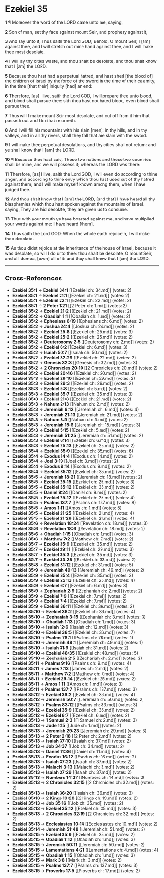# Ezekiel 35

**1** ¶ Moreover the word of the LORD came unto me, saying,

**2** Son of man, set thy face against mount Seir, and prophesy against it,

**3** And say unto it, Thus saith the Lord GOD; Behold, O mount Seir, I [am] against thee, and I will stretch out mine hand against thee, and I will make thee most desolate.

**4** I will lay thy cities waste, and thou shalt be desolate, and thou shalt know that I [am] the LORD.

**5** Because thou hast had a perpetual hatred, and hast shed [the blood of] the children of Israel by the force of the sword in the time of their calamity, in the time [that their] iniquity [had] an end:

**6** Therefore, [as] I live, saith the Lord GOD, I will prepare thee unto blood, and blood shall pursue thee: sith thou hast not hated blood, even blood shall pursue thee.

**7** Thus will I make mount Seir most desolate, and cut off from it him that passeth out and him that returneth.

**8** And I will fill his mountains with his slain [men]: in thy hills, and in thy valleys, and in all thy rivers, shall they fall that are slain with the sword.

**9** I will make thee perpetual desolations, and thy cities shall not return: and ye shall know that I [am] the LORD.

**10** ¶ Because thou hast said, These two nations and these two countries shall be mine, and we will possess it; whereas the LORD was there:

**11** Therefore, [as] I live, saith the Lord GOD, I will even do according to thine anger, and according to thine envy which thou hast used out of thy hatred against them; and I will make myself known among them, when I have judged thee.

**12** And thou shalt know that I [am] the LORD, [and that] I have heard all thy blasphemies which thou hast spoken against the mountains of Israel, saying, They are laid desolate, they are given us to consume.

**13** Thus with your mouth ye have boasted against me, and have multiplied your words against me: I have heard [them].

**14** Thus saith the Lord GOD; When the whole earth rejoiceth, I will make thee desolate.

**15** As thou didst rejoice at the inheritance of the house of Israel, because it was desolate, so will I do unto thee: thou shalt be desolate, O mount Seir, and all Idumea, [even] all of it: and they shall know that I [am] the LORD.

---

## Cross-References

- **Ezekiel 35:1** → **Ezekiel 34:1** [[Ezekiel ch: 34.md]] (votes: 2)
- **Ezekiel 35:1** → **Ezekiel 21:1** [[Ezekiel ch: 21.md]] (votes: 2)
- **Ezekiel 35:1** → **Ezekiel 22:1** [[Ezekiel ch: 22.md]] (votes: 2)
- **Ezekiel 35:1** → **2 Peter 1:21** [[2 Peter ch: 1.md]] (votes: 2)
- **Ezekiel 35:2** → **Ezekiel 21:2** [[Ezekiel ch: 21.md]] (votes: 2)
- **Ezekiel 35:2** → **Obadiah 1:1** [[Obadiah ch: 1.md]] (votes: 2)
- **Ezekiel 35:2** → **Ephesians 6:19** [[Ephesians ch: 6.md]] (votes: 2)
- **Ezekiel 35:2** → **Joshua 24:4** [[Joshua ch: 24.md]] (votes: 2)
- **Ezekiel 35:2** → **Ezekiel 25:8** [[Ezekiel ch: 25.md]] (votes: 3)
- **Ezekiel 35:2** → **Ezekiel 25:2** [[Ezekiel ch: 25.md]] (votes: 2)
- **Ezekiel 35:2** → **Deuteronomy 2:5** [[Deuteronomy ch: 2.md]] (votes: 2)
- **Ezekiel 35:2** → **Ezekiel 6:2** [[Ezekiel ch: 6.md]] (votes: 3)
- **Ezekiel 35:2** → **Isaiah 50:7** [[Isaiah ch: 50.md]] (votes: 2)
- **Ezekiel 35:2** → **Ezekiel 32:29** [[Ezekiel ch: 32.md]] (votes: 2)
- **Ezekiel 35:2** → **Genesis 32:3** [[Genesis ch: 32.md]] (votes: 3)
- **Ezekiel 35:2** → **2 Chronicles 20:10** [[2 Chronicles ch: 20.md]] (votes: 2)
- **Ezekiel 35:2** → **Ezekiel 20:46** [[Ezekiel ch: 20.md]] (votes: 2)
- **Ezekiel 35:3** → **Ezekiel 29:10** [[Ezekiel ch: 29.md]] (votes: 2)
- **Ezekiel 35:3** → **Ezekiel 29:3** [[Ezekiel ch: 29.md]] (votes: 2)
- **Ezekiel 35:3** → **Ezekiel 5:8** [[Ezekiel ch: 5.md]] (votes: 2)
- **Ezekiel 35:3** → **Ezekiel 35:7** [[Ezekiel ch: 35.md]] (votes: 3)
- **Ezekiel 35:3** → **Ezekiel 21:3** [[Ezekiel ch: 21.md]] (votes: 2)
- **Ezekiel 35:3** → **Nahum 2:13** [[Nahum ch: 2.md]] (votes: 2)
- **Ezekiel 35:3** → **Jeremiah 6:12** [[Jeremiah ch: 6.md]] (votes: 4)
- **Ezekiel 35:3** → **Jeremiah 21:13** [[Jeremiah ch: 21.md]] (votes: 2)
- **Ezekiel 35:3** → **Nahum 3:5** [[Nahum ch: 3.md]] (votes: 2)
- **Ezekiel 35:3** → **Jeremiah 15:6** [[Jeremiah ch: 15.md]] (votes: 3)
- **Ezekiel 35:3** → **Ezekiel 5:15** [[Ezekiel ch: 5.md]] (votes: 2)
- **Ezekiel 35:3** → **Jeremiah 51:25** [[Jeremiah ch: 51.md]] (votes: 2)
- **Ezekiel 35:3** → **Ezekiel 6:14** [[Ezekiel ch: 6.md]] (votes: 3)
- **Ezekiel 35:3** → **Ezekiel 25:13** [[Ezekiel ch: 25.md]] (votes: 2)
- **Ezekiel 35:4** → **Ezekiel 35:9** [[Ezekiel ch: 35.md]] (votes: 6)
- **Ezekiel 35:4** → **Exodus 14:4** [[Exodus ch: 14.md]] (votes: 2)
- **Ezekiel 35:4** → **Joel 3:19** [[Joel ch: 3.md]] (votes: 2)
- **Ezekiel 35:4** → **Exodus 9:14** [[Exodus ch: 9.md]] (votes: 2)
- **Ezekiel 35:4** → **Ezekiel 35:12** [[Ezekiel ch: 35.md]] (votes: 2)
- **Ezekiel 35:5** → **Jeremiah 18:21** [[Jeremiah ch: 18.md]] (votes: 2)
- **Ezekiel 35:5** → **Ezekiel 25:15** [[Ezekiel ch: 25.md]] (votes: 3)
- **Ezekiel 35:5** → **Ezekiel 35:12** [[Ezekiel ch: 35.md]] (votes: 2)
- **Ezekiel 35:5** → **Daniel 9:24** [[Daniel ch: 9.md]] (votes: 2)
- **Ezekiel 35:5** → **Ezekiel 25:12** [[Ezekiel ch: 25.md]] (votes: 4)
- **Ezekiel 35:5** → **Psalms 137:7** [[Psalms ch: 137.md]] (votes: 8)
- **Ezekiel 35:5** → **Amos 1:11** [[Amos ch: 1.md]] (votes: 5)
- **Ezekiel 35:5** → **Ezekiel 21:25** [[Ezekiel ch: 21.md]] (votes: 4)
- **Ezekiel 35:5** → **Ezekiel 21:29** [[Ezekiel ch: 21.md]] (votes: 4)
- **Ezekiel 35:6** → **Revelation 18:24** [[Revelation ch: 18.md]] (votes: 3)
- **Ezekiel 35:6** → **Revelation 18:6** [[Revelation ch: 18.md]] (votes: 2)
- **Ezekiel 35:6** → **Obadiah 1:15** [[Obadiah ch: 1.md]] (votes: 3)
- **Ezekiel 35:6** → **Matthew 7:2** [[Matthew ch: 7.md]] (votes: 2)
- **Ezekiel 35:7** → **Ezekiel 35:9** [[Ezekiel ch: 35.md]] (votes: 2)
- **Ezekiel 35:7** → **Ezekiel 29:11** [[Ezekiel ch: 29.md]] (votes: 3)
- **Ezekiel 35:7** → **Ezekiel 35:3** [[Ezekiel ch: 35.md]] (votes: 3)
- **Ezekiel 35:7** → **Ezekiel 33:28** [[Ezekiel ch: 33.md]] (votes: 2)
- **Ezekiel 35:8** → **Ezekiel 31:12** [[Ezekiel ch: 31.md]] (votes: 5)
- **Ezekiel 35:9** → **Jeremiah 49:13** [[Jeremiah ch: 49.md]] (votes: 2)
- **Ezekiel 35:9** → **Ezekiel 35:4** [[Ezekiel ch: 35.md]] (votes: 3)
- **Ezekiel 35:9** → **Ezekiel 25:13** [[Ezekiel ch: 25.md]] (votes: 4)
- **Ezekiel 35:9** → **Ezekiel 6:7** [[Ezekiel ch: 6.md]] (votes: 3)
- **Ezekiel 35:9** → **Zephaniah 2:9** [[Zephaniah ch: 2.md]] (votes: 2)
- **Ezekiel 35:9** → **Ezekiel 7:9** [[Ezekiel ch: 7.md]] (votes: 2)
- **Ezekiel 35:9** → **Ezekiel 7:4** [[Ezekiel ch: 7.md]] (votes: 2)
- **Ezekiel 35:9** → **Ezekiel 36:11** [[Ezekiel ch: 36.md]] (votes: 2)
- **Ezekiel 35:10** → **Ezekiel 36:2** [[Ezekiel ch: 36.md]] (votes: 4)
- **Ezekiel 35:10** → **Zephaniah 3:15** [[Zephaniah ch: 3.md]] (votes: 3)
- **Ezekiel 35:10** → **Obadiah 1:13** [[Obadiah ch: 1.md]] (votes: 3)
- **Ezekiel 35:10** → **Isaiah 12:6** [[Isaiah ch: 12.md]] (votes: 3)
- **Ezekiel 35:10** → **Ezekiel 36:5** [[Ezekiel ch: 36.md]] (votes: 7)
- **Ezekiel 35:10** → **Psalms 76:1** [[Psalms ch: 76.md]] (votes: 1)
- **Ezekiel 35:10** → **Jeremiah 49:1** [[Jeremiah ch: 49.md]] (votes: 1)
- **Ezekiel 35:10** → **Isaiah 31:9** [[Isaiah ch: 31.md]] (votes: 2)
- **Ezekiel 35:10** → **Ezekiel 48:35** [[Ezekiel ch: 48.md]] (votes: 5)
- **Ezekiel 35:10** → **Zechariah 2:5** [[Zechariah ch: 2.md]] (votes: 3)
- **Ezekiel 35:11** → **Psalms 9:16** [[Psalms ch: 9.md]] (votes: 4)
- **Ezekiel 35:11** → **James 2:13** [[James ch: 2.md]] (votes: 2)
- **Ezekiel 35:11** → **Matthew 7:2** [[Matthew ch: 7.md]] (votes: 4)
- **Ezekiel 35:11** → **Ezekiel 25:14** [[Ezekiel ch: 25.md]] (votes: 2)
- **Ezekiel 35:11** → **Amos 1:11** [[Amos ch: 1.md]] (votes: 3)
- **Ezekiel 35:11** → **Psalms 137:7** [[Psalms ch: 137.md]] (votes: 3)
- **Ezekiel 35:12** → **Ezekiel 36:2** [[Ezekiel ch: 36.md]] (votes: 4)
- **Ezekiel 35:12** → **Jeremiah 50:7** [[Jeremiah ch: 50.md]] (votes: 2)
- **Ezekiel 35:12** → **Psalms 83:12** [[Psalms ch: 83.md]] (votes: 3)
- **Ezekiel 35:12** → **Ezekiel 35:9** [[Ezekiel ch: 35.md]] (votes: 2)
- **Ezekiel 35:12** → **Ezekiel 6:7** [[Ezekiel ch: 6.md]] (votes: 2)
- **Ezekiel 35:13** → **1 Samuel 2:3** [[1 Samuel ch: 2.md]] (votes: 3)
- **Ezekiel 35:13** → **Jude 1:15** [[Jude ch: 1.md]] (votes: 2)
- **Ezekiel 35:13** → **Jeremiah 29:23** [[Jeremiah ch: 29.md]] (votes: 3)
- **Ezekiel 35:13** → **2 Peter 2:18** [[2 Peter ch: 2.md]] (votes: 2)
- **Ezekiel 35:13** → **Isaiah 37:10** [[Isaiah ch: 37.md]] (votes: 2)
- **Ezekiel 35:13** → **Job 34:37** [[Job ch: 34.md]] (votes: 2)
- **Ezekiel 35:13** → **Daniel 11:36** [[Daniel ch: 11.md]] (votes: 4)
- **Ezekiel 35:13** → **Exodus 16:12** [[Exodus ch: 16.md]] (votes: 2)
- **Ezekiel 35:13** → **Isaiah 37:23** [[Isaiah ch: 37.md]] (votes: 2)
- **Ezekiel 35:13** → **Malachi 3:13** [[Malachi ch: 3.md]] (votes: 2)
- **Ezekiel 35:13** → **Isaiah 37:29** [[Isaiah ch: 37.md]] (votes: 2)
- **Ezekiel 35:13** → **Numbers 14:27** [[Numbers ch: 14.md]] (votes: 2)
- **Ezekiel 35:13** → **2 Chronicles 32:15** [[2 Chronicles ch: 32.md]] (votes: 2)
- **Ezekiel 35:13** → **Isaiah 36:20** [[Isaiah ch: 36.md]] (votes: 3)
- **Ezekiel 35:13** → **2 Kings 19:28** [[2 Kings ch: 19.md]] (votes: 2)
- **Ezekiel 35:13** → **Job 35:16** [[Job ch: 35.md]] (votes: 2)
- **Ezekiel 35:13** → **Ezekiel 35:12** [[Ezekiel ch: 35.md]] (votes: 3)
- **Ezekiel 35:13** → **2 Chronicles 32:19** [[2 Chronicles ch: 32.md]] (votes: 2)
- **Ezekiel 35:13** → **Ecclesiastes 10:14** [[Ecclesiastes ch: 10.md]] (votes: 2)
- **Ezekiel 35:14** → **Jeremiah 51:48** [[Jeremiah ch: 51.md]] (votes: 2)
- **Ezekiel 35:15** → **Ezekiel 35:9** [[Ezekiel ch: 35.md]] (votes: 2)
- **Ezekiel 35:15** → **Obadiah 1:12** [[Obadiah ch: 1.md]] (votes: 3)
- **Ezekiel 35:15** → **Jeremiah 50:11** [[Jeremiah ch: 50.md]] (votes: 2)
- **Ezekiel 35:15** → **Lamentations 4:21** [[Lamentations ch: 4.md]] (votes: 4)
- **Ezekiel 35:15** → **Obadiah 1:15** [[Obadiah ch: 1.md]] (votes: 3)
- **Ezekiel 35:15** → **Mark 3:8** [[Mark ch: 3.md]] (votes: 2)
- **Ezekiel 35:15** → **Psalms 137:7** [[Psalms ch: 137.md]] (votes: 3)
- **Ezekiel 35:15** → **Proverbs 17:5** [[Proverbs ch: 17.md]] (votes: 2)
